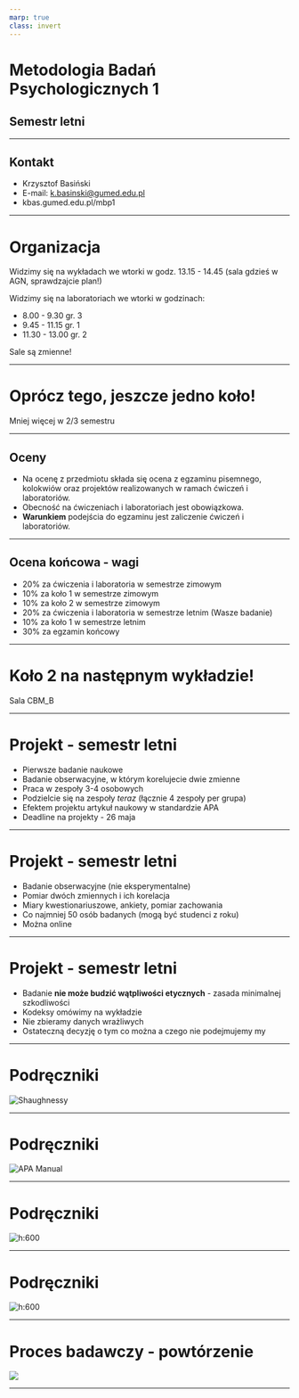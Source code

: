 ```yaml
---
marp: true
class: invert
---
```


# Metodologia Badań Psychologicznych 1

## Semestr letni

---

## Kontakt

* Krzysztof Basiński
* E-mail: k.basinski@gumed.edu.pl
* kbas.gumed.edu.pl/mbp1

---

# Organizacja

Widzimy się na wykładach we wtorki w godz. 13.15 - 14.45 (sala gdzieś w AGN, sprawdzajcie plan!)

Widzimy się na laboratoriach we wtorki w godzinach:

  - 8.00 - 9.30 gr. 3
  - 9.45 - 11.15 gr. 1
  - 11.30 - 13.00 gr. 2

Sale są zmienne!

---


# Oprócz tego, jeszcze jedno koło!

Mniej więcej w 2/3 semestru

---

## Oceny

* Na ocenę z przedmiotu składa się ocena z egzaminu pisemnego, kolokwiów oraz projektów realizowanych w ramach ćwiczeń i laboratoriów. 
* Obecność na ćwiczeniach i laboratoriach jest obowiązkowa.
* **Warunkiem** podejścia do egzaminu jest zaliczenie ćwiczeń i laboratoriów. 

---

## Ocena końcowa - wagi

* 20% za ćwiczenia i laboratoria w semestrze zimowym
* 10% za koło 1 w semestrze zimowym
* 10% za koło 2 w semestrze zimowym
* 20% za ćwiczenia i laboratoria w semestrze letnim (Wasze badanie)
* 10% za koło 1 w semestrze letnim
* 30% za egzamin końcowy


---

# Koło 2 na następnym wykładzie!

Sala CBM_B

---

# Projekt - semestr letni

* Pierwsze badanie naukowe
* Badanie obserwacyjne, w którym korelujecie dwie zmienne
* Praca w zespoły 3-4 osobowych
* Podzielcie się na zespoły *teraz* (łącznie 4 zespoły per grupa)
* Efektem projektu artykuł naukowy w standardzie APA
* Deadline na projekty - 26 maja

---

# Projekt - semestr letni

* Badanie obserwacyjne (nie eksperymentalne)
* Pomiar dwóch zmiennych i ich korelacja
* Miary kwestionariuszowe, ankiety, pomiar zachowania
* Co najmniej 50 osób badanych (mogą być studenci z roku)
* Można online

---

# Projekt - semestr letni

* Badanie **nie może budzić wątpliwości etycznych** - zasada minimalnej szkodliwości
* Kodeksy omówimy na wykładzie
* Nie zbieramy danych wrażliwych
* Ostateczną decyzję o tym co można a czego nie podejmujemy my

---

# Podręczniki

![Shaughnessy](img/z01shaug.png)

---

# Podręczniki

![APA Manual](img/z01apa.png)

---

# Podręczniki

![h:600](img/z01brzezinski.png)

---

# Podręczniki

![h:600](img/w01_leek.png)

---

# Proces badawczy - powtórzenie

![](img/z02nauka_diagram.png)

---

